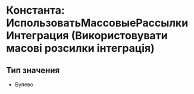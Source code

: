 ﻿# Константа: ИспользоватьМассовыеРассылкиИнтеграция (Використовувати масові розсилки інтеграція)

## Тип значения

- Булево

